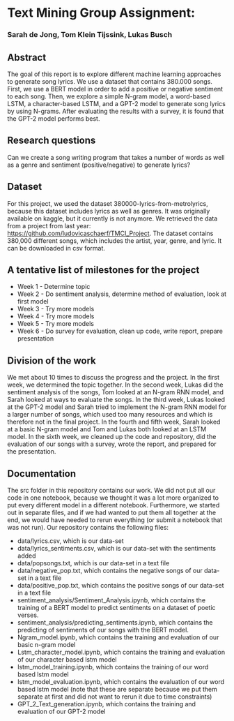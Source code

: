 # Text Mining Group Assignment:
### Sarah de Jong, Tom Klein Tijssink, Lukas Busch

## Abstract
The goal of this report is to explore different machine learning approaches to generate song lyrics. We use a dataset that contains 380.000 songs. First, we use a BERT model in order to add a positive or negative sentiment to each song. Then, we explore a simple N-gram model, a word-based LSTM, a character-based LSTM, and a GPT-2 model to generate song lyrics by using N-grams. After evaluating the results with a survey, it is found that the GPT-2 model performs best.

## Research questions
Can we create a song writing program that takes a number of words as well as a genre and sentiment (positive/negative) to generate lyrics?

## Dataset
For this project, we used the dataset 380000-lyrics-from-metrolyrics, because this dataset includes lyrics as well as genres. It was originally available on kaggle, but it currently is not anymore. We retrieved the data from a project from last year: https://github.com/ludovicaschaerf/TMCI_Project.
The dataset contains 380,000 different songs, which includes the artist, year, genre, and lyric. It can be downloaded in csv format.

## A tentative list of milestones for the project
- Week 1 - Determine topic
- Week 2 - Do sentiment analysis, determine method of evaluation, look at first model
- Week 3 - Try more models 
- Week 4 - Try more models
- Week 5 - Try more models
- Week 6 - Do survey for evaluation, clean up code, write report, prepare presentation

## Division of the work
We met about 10 times to discuss the progress and the project. In the first week, we determined the topic together. In the second week, Lukas did the sentiment analysis of the songs, Tom looked at an N-gram RNN model, and Sarah looked at ways to evaluate the songs. In the third week, Lukas looked at the GPT-2 model and Sarah tried to implement the N-gram RNN model for a larger number of songs, which used too many resources and which is therefore not in the final project. In the fourth and fifth week, Sarah looked at a basic N-gram model and Tom and Lukas both looked at an LSTM model. In the sixth week, we cleaned up the code and repository, did the evaluation of our songs with a survey, wrote the report, and prepared for the presentation.

## Documentation
The src folder in this repository contains our work. We did not put all our code in one notebook, because we thought it was a lot more organized to put every different model in a different notebook. Furthermore, we started out in separate files, and if we had wanted to put them all together at the end, we would have needed to rerun everything (or submit a notebook that was not run). Our repository contains the following files:
- data/lyrics.csv, which is our data-set
- data/lyrics_sentiments.csv, which is our data-set with the sentiments added
- data/popsongs.txt, which is our data-set in a text file
- data/negative_pop.txt, which contains the negative songs of our data-set in a text file
- data/positive_pop.txt, which contains the positive songs of our data-set in a text file
- sentiment_analysis/Sentiment_Analysis.ipynb, which contains the training of a BERT model to predict sentiments on a dataset of poetic verses.
- sentiment_analysis/predicting_sentiments.ipynb, which contains the predicting of sentiments of our songs with the BERT model.
- Ngram_model.ipynb, which contains the training and evaluation of our basic n-gram model
- Lstm_character_model.ipynb, which contains the training and evaluation of our character based lstm model
- lstm_model_training.ipynb, which contains the training of our word based lstm model
- lstm_model_evaluation.ipynb, which contains the evaluation of our word based lstm model (note that these are separate because we put them separate at first and did not want to rerun it due to time constraints)
- GPT_2_Text_generation.ipynb, which contains the training and evaluation of our GPT-2 model
